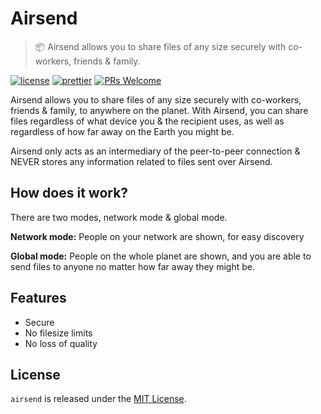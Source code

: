 # Airsend

> 📦 Airsend allows you to share files of any size securely with co-workers, friends & family.

[![license](https://img.shields.io/badge/license-MIT-blue.svg)](https://github.com/skoshx/airsend/blob/main/LICENSE.md)
[![prettier](https://img.shields.io/badge/code_style-prettier-ff69b4.svg)](https://github.com/prettier/prettier)
[![PRs Welcome](https://img.shields.io/badge/PRs-welcome-brightgreen.svg)](https://github.com/skoshx/airsend/blob/main/README.md)

Airsend allows you to share files  of any size securely with co-workers, friends & family, to anywhere on the planet. With Airsend, you can share files regardless of what device you & the recipient uses, as well as regardless of how far away on the Earth you might be.

Airsend only acts as an intermediary of the peer-to-peer connection & NEVER stores any information related to files sent over Airsend.

## How does it work?

There are two modes, network mode & global mode.

**Network mode:** People on your network are shown, for easy discovery

**Global mode:** People on the whole planet are shown, and you are able to send files to anyone no matter how far away they might be.

## Features

- Secure
- No filesize limits
- No loss of quality

## License

`airsend` is released under the [MIT License](https://opensource.org/licenses/MIT).
